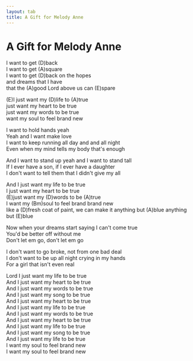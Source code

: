 ```yaml
---
layout: tab
title: A Gift for Melody Anne
---
```

# A Gift for Melody Anne

I want to get (D)back  
I want to get (A)square  
I want to get (D)back on the hopes  
and dreams that I have  
that the (A)good Lord above us can (E)spare  
  
(E)I just want my (D)life to (A)true  
just want my heart to be true  
just want my words to be true  
want my soul to feel brand new  
  
I want to hold hands yeah  
Yeah and I want make love  
I want to keep running all day and and all night  
Even when my mind tells my body that's enough  
  
And I want to stand up yeah and I want to stand tall  
If I ever have a son, if I ever have a daughter  
I don't want to tell them that I didn't give my all  
  
And I just want my life to be true  
I just want my heart to be true  
(E)just want my (D)words to be (A)true  
I want my (Bm)soul to feel brand brand new  
like a (D)fresh coat of paint, we can make it anything but (A)blue
anything but (E)blue  
  
Now when your dreams start saying I can't come true  
You'd be better off without me  
Don't let em go, don't let em go  
  
I don't want to go broke, not from one bad deal  
I don't want to be up all night crying in my hands  
For a girl that isn't even real  
  
Lord I just want my life to be true  
And I just want my heart to be true  
And I just want my words to be true  
And I just want my song to be true  
And I just want my heart to be true  
And I just want my life to be true  
And I just want my words to be true  
And I just want my heart to be true  
And I just want my life to be true  
And I just want my song to be true  
And I just want my life to be true  
I want my soul to feel brand new  
I want my soul to feel brand new
